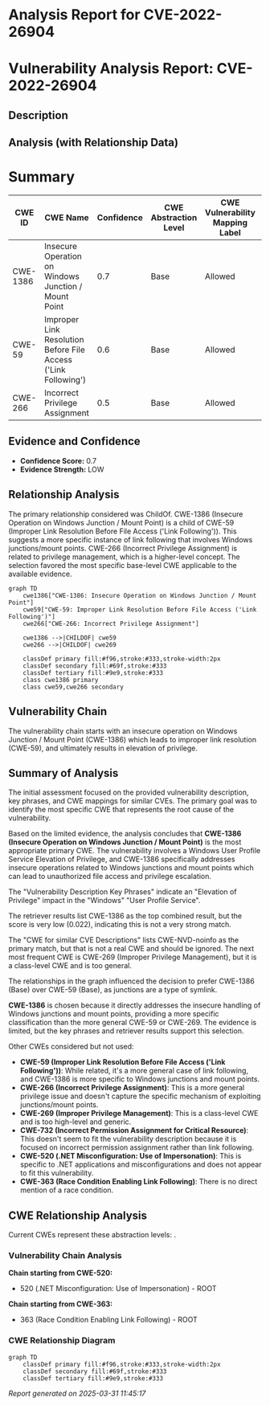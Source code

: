# Analysis Report for CVE-2022-26904

# Vulnerability Analysis Report: CVE-2022-26904

## Description



## Analysis (with Relationship Data)

# Summary
| CWE ID | CWE Name | Confidence | CWE Abstraction Level | CWE Vulnerability Mapping Label | CWE-Vulnerability Mapping Notes |
|---|---|---|---|---|---|
| CWE-1386 | Insecure Operation on Windows Junction / Mount Point | 0.7 | Base | Allowed | Primary CWE |
| CWE-59 | Improper Link Resolution Before File Access ('Link Following') | 0.6 | Base | Allowed | Secondary Candidate |
| CWE-266 | Incorrect Privilege Assignment | 0.5 | Base | Allowed | Secondary Candidate |

## Evidence and Confidence

*   **Confidence Score:** 0.7
*   **Evidence Strength:** LOW

## Relationship Analysis
The primary relationship considered was ChildOf. CWE-1386 (Insecure Operation on Windows Junction / Mount Point) is a child of CWE-59 (Improper Link Resolution Before File Access ('Link Following')). This suggests a more specific instance of link following that involves Windows junctions/mount points. CWE-266 (Incorrect Privilege Assignment) is related to privilege management, which is a higher-level concept. The selection favored the most specific base-level CWE applicable to the available evidence.

```mermaid
graph TD
    cwe1386["CWE-1386: Insecure Operation on Windows Junction / Mount Point"]
    cwe59["CWE-59: Improper Link Resolution Before File Access ('Link Following')"]
    cwe266["CWE-266: Incorrect Privilege Assignment"]

    cwe1386 -->|CHILDOF| cwe59
    cwe266 -->|CHILDOF| cwe269

    classDef primary fill:#f96,stroke:#333,stroke-width:2px
    classDef secondary fill:#69f,stroke:#333
    classDef tertiary fill:#9e9,stroke:#333
    class cwe1386 primary
    class cwe59,cwe266 secondary
```

## Vulnerability Chain
The vulnerability chain starts with an insecure operation on Windows Junction / Mount Point (CWE-1386) which leads to improper link resolution (CWE-59), and ultimately results in elevation of privilege.

## Summary of Analysis
The initial assessment focused on the provided vulnerability description, key phrases, and CWE mappings for similar CVEs. The primary goal was to identify the most specific CWE that represents the root cause of the vulnerability.

Based on the limited evidence, the analysis concludes that **CWE-1386 (Insecure Operation on Windows Junction / Mount Point)** is the most appropriate primary CWE. The vulnerability involves a Windows User Profile Service Elevation of Privilege, and CWE-1386 specifically addresses insecure operations related to Windows junctions and mount points which can lead to unauthorized file access and privilege escalation.

The "Vulnerability Description Key Phrases" indicate an "Elevation of Privilege" impact in the "Windows" "User Profile Service".

The retriever results list CWE-1386 as the top combined result, but the score is very low (0.022), indicating this is not a very strong match.

The "CWE for similar CVE Descriptions" lists CWE-NVD-noinfo as the primary match, but that is not a real CWE and should be ignored. The next most frequent CWE is CWE-269 (Improper Privilege Management), but it is a class-level CWE and is too general.

The relationships in the graph influenced the decision to prefer CWE-1386 (Base) over CWE-59 (Base), as junctions are a type of symlink.

**CWE-1386** is chosen because it directly addresses the insecure handling of Windows junctions and mount points, providing a more specific classification than the more general CWE-59 or CWE-269. The evidence is limited, but the key phrases and retriever results support this selection.

Other CWEs considered but not used:

*   **CWE-59 (Improper Link Resolution Before File Access ('Link Following'))**: While related, it's a more general case of link following, and CWE-1386 is more specific to Windows junctions and mount points.
*   **CWE-266 (Incorrect Privilege Assignment)**: This is a more general privilege issue and doesn't capture the specific mechanism of exploiting junctions/mount points.
*   **CWE-269 (Improper Privilege Management)**: This is a class-level CWE and is too high-level and generic.
*   **CWE-732 (Incorrect Permission Assignment for Critical Resource)**: This doesn't seem to fit the vulnerability description because it is focused on incorrect permission assignment rather than link following.
*   **CWE-520 (.NET Misconfiguration: Use of Impersonation)**: This is specific to .NET applications and misconfigurations and does not appear to fit this vulnerability.
*   **CWE-363 (Race Condition Enabling Link Following)**: There is no direct mention of a race condition.


## CWE Relationship Analysis

Current CWEs represent these abstraction levels: .


### Vulnerability Chain Analysis

**Chain starting from CWE-520:**
- 520 (.NET Misconfiguration: Use of Impersonation) - ROOT


**Chain starting from CWE-363:**
- 363 (Race Condition Enabling Link Following) - ROOT



### CWE Relationship Diagram

```mermaid
graph TD
    classDef primary fill:#f96,stroke:#333,stroke-width:2px
    classDef secondary fill:#69f,stroke:#333
    classDef tertiary fill:#9e9,stroke:#333
```



*Report generated on 2025-03-31 11:45:17*
